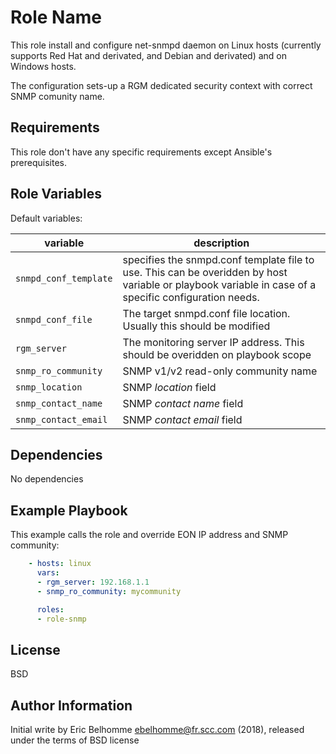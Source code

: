 Role Name
=========

This role install and configure net-snmpd daemon on Linux hosts (currently supports Red Hat and derivated, and Debian and derivated) and on Windows hosts.

The configuration sets-up a RGM dedicated security context with correct SNMP comunity name.

Requirements
------------

This role don't have any specific requirements except Ansible's prerequisites.

Role Variables
--------------

Default variables:

| variable | description |
|----------|-------------|
| ```snmpd_conf_template``` | specifies the snmpd.conf template file to use. This can be overidden by host variable or playbook variable in case of a specific configuration needs. |
| ```snmpd_conf_file```     | The target snmpd.conf file location. Usually this should be modified |
| ```rgm_server```          | The monitoring server IP address. This should be overidden on playbook scope |
| ```snmp_ro_community```   | SNMP v1/v2 read-only community name |
| ```snmp_location```       | SNMP *location* field |
| ```snmp_contact_name```   | SNMP *contact name* field |
| ```snmp_contact_email```  | SNMP *contact email* field |


Dependencies
------------

No dependencies

Example Playbook
----------------

This example calls the role and override EON IP address and SNMP community:

```yaml
    - hosts: linux
      vars:
      - rgm_server: 192.168.1.1
      - snmp_ro_community: mycommunity

      roles:
      - role-snmp
```
License
-------

BSD

Author Information
------------------

Initial write by Eric Belhomme <ebelhomme@fr.scc.com> (2018), released under the terms of BSD license